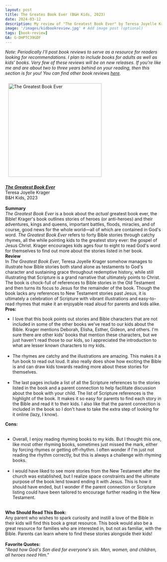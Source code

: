 ```yaml
---
layout: post
title: The Greates Book Ever (B&H Kids, 2023)
date: 2024-03-12
description: My review of "The Greatest Book Ever" by Teresa Joyelle Krager.
image: '/images/kidbookreview.jpg' # Add image post (optional)
tags: [book-review]
GA: G-DHPTC39GDF
---
```


*Note: Periodically I'll post book reviews to serve as a resource for readers looking for recommendations. I plan to include books for adults as well as kids' books. Very few of these reviews will be on new releases. If you're like me and are about two to three years behind on your reading, then this section is for you! You can find other book reviews [here](https://www.meredithcook.net/tags/#book-review).* 

<p align="center">

<a href="https://amzn.to/3U5qWRa" target="blank"><img src="meredithcook.github.io/images/greatestbook.jpg" alt="The Greatest Book Ever" style="width:300px;height:300px;padding:10px" align="center"></a></p>
<p>
<b><a href= "https://amzn.to/3U5qWRa" target= "blank"><i>The Greatest Book Ever</i></a></b>
<br> 
Teresa Joyelle Krager
<br>
B&H Kids, 2023
<br>
<br>
<b>Summary</b>
<br>
<i>The Greatest Book Ever</i> is a book about the <i>actual</i> greatest book ever, the Bible! Krager's book outlines stories of heroes (or anti-heroes) and their adventures, kings and queens, important battles, floods, miracles, and of course, good news for the whole world—all of which are contained in God's word. <i>The Greatest Book Ever</i> refers to forty Bible stories through catchy rhymes, all the while pointing kids to the greatest story ever: the gospel of Jesus Christ. Krager encourages kids ages four to eight to read God's word for themselves to find out more about the stories listed in her book.
<br>
<b>Review</b>
<br>
In <i>The Greatest Book Ever</i>, Teresa Joyelle Krager somehow manages to illustrate how Bible stories both stand alone as testaments to God's character and sustaining grace throughout redemptive history, while still illustrating that Scripture is a grand narrative that ultimately points to Christ. The book is chock-full of references to Bible stories in the Old Testament and then turns its focus to Jesus for the remainder of the book. Though the book lacks any references to New Testament stories past Jesus, it is ultimately a celebration of Scripture with vibrant illustrations and easy-to-read rhymes that make it an enjoyable read aloud for parents and kids alike.
<br>
<b>Pros:</b>
<ul>
<li>I love that this book points out stories and Bible characters that are not included in some of the other books we've read to our kids about the Bible. Krager mentions Deborah, Elisha, Esther, Gideon, and others. I'm sure there are other kids' books that mention these characters, but we just haven't read those to our kids, so I appreciated the introduction to what are lesser known characters to my kids.</li> 
<br>
<li>The rhymes are catchy and the illustrations are amazing. This makes it a fun book to read out loud. It also really does show how exciting the Bible is and can draw kids towards reading more about these stories for themselves. </li> 
<br>
<li>The last pages include a list of all the Scripture references to the stories listed in the book and a parent connection to help facilitate discussion about the book with your child. The list of Scripture references is the highlight of the book. It makes it so easy for parents to find each story in the Bible and read it to their kids. I also like that the parent connection is included in the book so I don't have to take the extra step of looking for it online (lazy, I know). </li> 
</ul>
<b>Cons:</b>
<br>
<br>
<ul>
<li>Overall, I enjoy reading rhyming books to my kids. But I thought this one, like most other rhyming books, sometimes just missed the mark, either by forcing rhymes or getting off-rhythm. I often wonder if I'm just not reading the rhythm correctly, but this is always a challenge with rhyming books.</li>
<br>
<li>I would have liked to see more stories from the New Testament after the church was established, but I realize space constraints and the ultimate purpose of the book lend toward ending it with Jesus. This is how it should have ended, but I wonder if the parent connection or Scripture listing could have been tailored to encourage further reading in the New Testament. </li>
</ul> 
<br>
<b>Who Should Read This Book:</b>
<br>
	Any parent who wishes to spark curiosity and instill a love of the Bible in their kids will find this book a great resource. This book would also be a great resource for families who are interested in, but not as familiar, with the Bible. Parents can learn where to find these stories alongside their kids!
<br>
<br>
<b>Favorite Quotes:</b>
<br>
<i>"Read how God's Son died for everyone's sin. Men, women, and children, all heroes need Him."</i>
<br>
